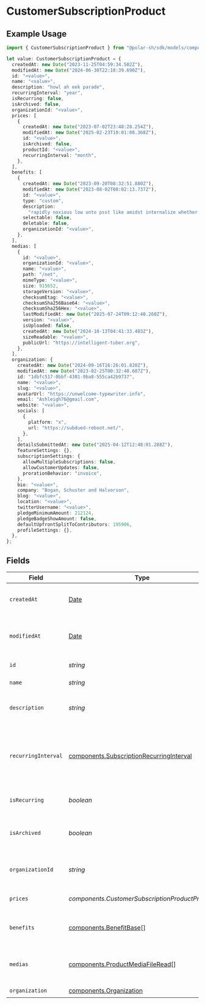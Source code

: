 # CustomerSubscriptionProduct

## Example Usage

```typescript
import { CustomerSubscriptionProduct } from "@polar-sh/sdk/models/components/customersubscriptionproduct.js";

let value: CustomerSubscriptionProduct = {
  createdAt: new Date("2023-11-25T04:59:34.502Z"),
  modifiedAt: new Date("2024-06-30T22:18:39.690Z"),
  id: "<value>",
  name: "<value>",
  description: "howl ah eek parade",
  recurringInterval: "year",
  isRecurring: false,
  isArchived: false,
  organizationId: "<value>",
  prices: [
    {
      createdAt: new Date("2023-07-02T23:48:28.254Z"),
      modifiedAt: new Date("2025-02-23T10:01:08.368Z"),
      id: "<value>",
      isArchived: false,
      productId: "<value>",
      recurringInterval: "month",
    },
  ],
  benefits: [
    {
      createdAt: new Date("2023-09-20T08:32:51.880Z"),
      modifiedAt: new Date("2023-08-02T08:02:13.737Z"),
      id: "<value>",
      type: "custom",
      description:
        "rapidly noxious low unto psst like amidst internalize whether after",
      selectable: false,
      deletable: false,
      organizationId: "<value>",
    },
  ],
  medias: [
    {
      id: "<value>",
      organizationId: "<value>",
      name: "<value>",
      path: "/net",
      mimeType: "<value>",
      size: 915652,
      storageVersion: "<value>",
      checksumEtag: "<value>",
      checksumSha256Base64: "<value>",
      checksumSha256Hex: "<value>",
      lastModifiedAt: new Date("2025-07-24T09:12:40.260Z"),
      version: "<value>",
      isUploaded: false,
      createdAt: new Date("2024-10-13T04:41:33.403Z"),
      sizeReadable: "<value>",
      publicUrl: "https://intelligent-tuber.org",
    },
  ],
  organization: {
    createdAt: new Date("2024-09-16T16:26:01.820Z"),
    modifiedAt: new Date("2023-02-25T00:32:40.607Z"),
    id: "1dbfc517-0bbf-4301-9ba8-555ca42b9737",
    name: "<value>",
    slug: "<value>",
    avatarUrl: "https://unwelcome-typewriter.info",
    email: "Ashleigh76@gmail.com",
    website: "<value>",
    socials: [
      {
        platform: "x",
        url: "https://subdued-reboot.net/",
      },
    ],
    detailsSubmittedAt: new Date("2025-04-12T12:48:01.288Z"),
    featureSettings: {},
    subscriptionSettings: {
      allowMultipleSubscriptions: false,
      allowCustomerUpdates: false,
      prorationBehavior: "invoice",
    },
    bio: "<value>",
    company: "Bogan, Schuster and Halvorson",
    blog: "<value>",
    location: "<value>",
    twitterUsername: "<value>",
    pledgeMinimumAmount: 212124,
    pledgeBadgeShowAmount: false,
    defaultUpfrontSplitToContributors: 195906,
    profileSettings: {},
  },
};
```

## Fields

| Field                                                                                                | Type                                                                                                 | Required                                                                                             | Description                                                                                          |
| ---------------------------------------------------------------------------------------------------- | ---------------------------------------------------------------------------------------------------- | ---------------------------------------------------------------------------------------------------- | ---------------------------------------------------------------------------------------------------- |
| `createdAt`                                                                                          | [Date](https://developer.mozilla.org/en-US/docs/Web/JavaScript/Reference/Global_Objects/Date)        | :heavy_check_mark:                                                                                   | Creation timestamp of the object.                                                                    |
| `modifiedAt`                                                                                         | [Date](https://developer.mozilla.org/en-US/docs/Web/JavaScript/Reference/Global_Objects/Date)        | :heavy_check_mark:                                                                                   | Last modification timestamp of the object.                                                           |
| `id`                                                                                                 | *string*                                                                                             | :heavy_check_mark:                                                                                   | The ID of the product.                                                                               |
| `name`                                                                                               | *string*                                                                                             | :heavy_check_mark:                                                                                   | The name of the product.                                                                             |
| `description`                                                                                        | *string*                                                                                             | :heavy_check_mark:                                                                                   | The description of the product.                                                                      |
| `recurringInterval`                                                                                  | [components.SubscriptionRecurringInterval](../../models/components/subscriptionrecurringinterval.md) | :heavy_check_mark:                                                                                   | The recurring interval of the product. If `None`, the product is a one-time purchase.                |
| `isRecurring`                                                                                        | *boolean*                                                                                            | :heavy_check_mark:                                                                                   | Whether the product is a subscription.                                                               |
| `isArchived`                                                                                         | *boolean*                                                                                            | :heavy_check_mark:                                                                                   | Whether the product is archived and no longer available.                                             |
| `organizationId`                                                                                     | *string*                                                                                             | :heavy_check_mark:                                                                                   | The ID of the organization owning the product.                                                       |
| `prices`                                                                                             | *components.CustomerSubscriptionProductPrices*[]                                                     | :heavy_check_mark:                                                                                   | List of prices for this product.                                                                     |
| `benefits`                                                                                           | [components.BenefitBase](../../models/components/benefitbase.md)[]                                   | :heavy_check_mark:                                                                                   | List of benefits granted by the product.                                                             |
| `medias`                                                                                             | [components.ProductMediaFileRead](../../models/components/productmediafileread.md)[]                 | :heavy_check_mark:                                                                                   | List of medias associated to the product.                                                            |
| `organization`                                                                                       | [components.Organization](../../models/components/organization.md)                                   | :heavy_check_mark:                                                                                   | N/A                                                                                                  |